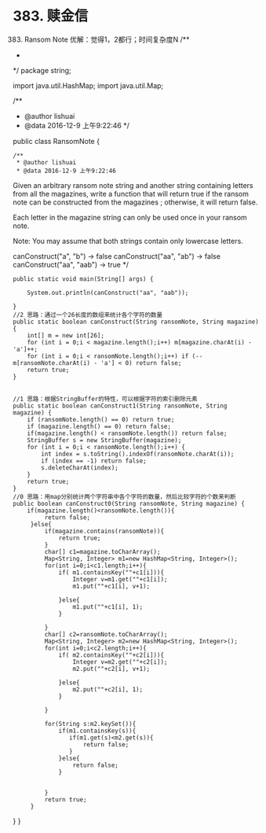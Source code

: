 # 383. 赎金信

[](https://leetcode-cn.com/problems/ransom-note/)



383. Ransom Note
优解：觉得1，2都行；时间复杂度N
/**
 *
 */
package string;

import java.util.HashMap;
import java.util.Map;

/**
 * @author lishuai
 * @data 2016-12-9 上午9:22:46
 */

public class RansomNote {

    /**
     * @author lishuai
     * @data 2016-12-9 上午9:22:46
Given an arbitrary ransom note string and another string containing letters from all the magazines,
write a function that will return true if the ransom note can be constructed from the magazines ;
 otherwise, it will return false.

Each letter in the magazine string can only be used once in your ransom note.

Note:
You may assume that both strings contain only lowercase letters.

canConstruct("a", "b") -> false
canConstruct("aa", "ab") -> false
canConstruct("aa", "aab") -> true
     */

    public static void main(String[] args) {

        System.out.println(canConstruct("aa", "aab"));

    }
    //2 思路：通过一个26长度的数组来统计各个字符的数量
    public static boolean canConstruct(String ransomNote, String magazine) {
        int[] m = new int[26];
        for (int i = 0;i < magazine.length();i++) m[magazine.charAt(i) - 'a']++;
        for (int i = 0;i < ransomNote.length();i++) if (--m[ransomNote.charAt(i) - 'a'] < 0) return false;
        return true;
    }


    //1 思路：根据StringBuffer的特性，可以根据字符的索引删除元素
    public static boolean canConstruct1(String ransomNote, String magazine) {
        if (ransomNote.length() == 0) return true;
        if (magazine.length() == 0) return false;
        if(magazine.length() < ransomNote.length()) return false;
        StringBuffer s = new StringBuffer(magazine);
        for (int i = 0;i < ransomNote.length();i++) {           
            int index = s.toString().indexOf(ransomNote.charAt(i));
            if (index == -1) return false;
            s.deleteCharAt(index);                       
        }
        return true;
    }
    //0 思路：用map分别统计两个字符串中各个字符的数量，然后比较字符的个数来判断
    public boolean canConstruct0(String ransomNote, String magazine) {
        if(magazine.length()<ransomNote.length()){
             return false;
         }else{
             if(magazine.contains(ransomNote)){
                 return true;
             }
             char[] c1=magazine.toCharArray();
             Map<String, Integer> m1=new HashMap<String, Integer>();
             for(int i=0;i<c1.length;i++){
                 if( m1.containsKey(""+c1[i])){
                     Integer v=m1.get(""+c1[i]);
                     m1.put(""+c1[i], v+1);

                 }else{
                     m1.put(""+c1[i], 1);
                 }               

             }
             char[] c2=ransomNote.toCharArray();
             Map<String, Integer> m2=new HashMap<String, Integer>();
             for(int i=0;i<c2.length;i++){
                 if( m2.containsKey(""+c2[i])){
                     Integer v=m2.get(""+c2[i]);
                     m2.put(""+c2[i], v+1);

                 }else{
                     m2.put(""+c2[i], 1);
                 }               

             }

             for(String s:m2.keySet()){
                 if(m1.containsKey(s)){
                    if(m1.get(s)<m2.get(s)){
                        return false;
                    }
                 }else{
                     return false;
                 }


             }
             return true;
         }
   }
}

